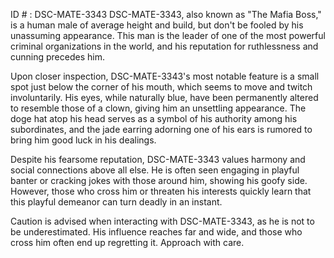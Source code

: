 ID # : DSC-MATE-3343
DSC-MATE-3343, also known as "The Mafia Boss," is a human male of average height and build, but don't be fooled by his unassuming appearance. This man is the leader of one of the most powerful criminal organizations in the world, and his reputation for ruthlessness and cunning precedes him. 

Upon closer inspection, DSC-MATE-3343's most notable feature is a small spot just below the corner of his mouth, which seems to move and twitch involuntarily. His eyes, while naturally blue, have been permanently altered to resemble those of a clown, giving him an unsettling appearance. The doge hat atop his head serves as a symbol of his authority among his subordinates, and the jade earring adorning one of his ears is rumored to bring him good luck in his dealings.

Despite his fearsome reputation, DSC-MATE-3343 values harmony and social connections above all else. He is often seen engaging in playful banter or cracking jokes with those around him, showing his goofy side. However, those who cross him or threaten his interests quickly learn that this playful demeanor can turn deadly in an instant. 

Caution is advised when interacting with DSC-MATE-3343, as he is not to be underestimated. His influence reaches far and wide, and those who cross him often end up regretting it. Approach with care.